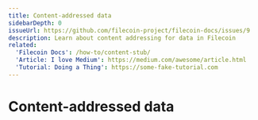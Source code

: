 ```yaml
---
title: Content-addressed data
sidebarDepth: 0
issueUrl: https://github.com/filecoin-project/filecoin-docs/issues/9
description: Learn about content addressing for data in Filecoin
related:
  'Filecoin Docs': /how-to/content-stub/
  'Article: I love Medium': https://medium.com/awesome/article.html
  'Tutorial: Doing a Thing': https://some-fake-tutorial.com
---
```


# Content-addressed data

<ContentStatus />
